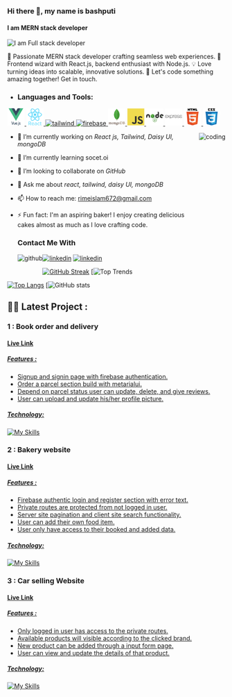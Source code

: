 ### Hi there 👋, my name is bashputi
#### I am MERN stack developer
![I am Full stack developer](https://i.ibb.co/qYByCd1/Screenshot-2023-12-09-123414.png)

🚀 Passionate MERN stack developer crafting seamless web experiences.
🌟 Frontend wizard with React.js, backend enthusiast with Node.js.
💡 Love turning ideas into scalable, innovative solutions.
🔧 Let's code something amazing together! Get in touch.
- <h3 align="left">Languages and Tools:</h3>
<p align="left">
  <a href="https://vuejs.org/" target="_blank" rel="noreferrer"> <img src="https://raw.githubusercontent.com/devicons/devicon/master/icons/vuejs/vuejs-original-wordmark.svg" alt="vuejs" width="40" height="40"/> </a>
    <a href="https://reactjs.org/" target="_blank" rel="noreferrer"> <img src="https://raw.githubusercontent.com/devicons/devicon/master/icons/react/react-original-wordmark.svg" alt="react" width="40" height="40"/> </a> 
  <a href="https://tailwindcss.com/" target="_blank" rel="noreferrer"> <img src="https://www.vectorlogo.zone/logos/tailwindcss/tailwindcss-icon.svg" alt="tailwind" width="40" height="40"/> </a>
     <a href="https://firebase.google.com/" target="_blank" rel="noreferrer"> <img src="https://www.vectorlogo.zone/logos/firebase/firebase-icon.svg" alt="firebase" width="40" height="40"/> </a> 
     <a href="https://www.mongodb.com/" target="_blank" rel="noreferrer"> <img src="https://raw.githubusercontent.com/devicons/devicon/master/icons/mongodb/mongodb-original-wordmark.svg" alt="mongodb" width="40" height="40"/> </a>
      <a href="https://developer.mozilla.org/en-US/docs/Web/JavaScript" target="_blank" rel="noreferrer"> <img src="https://raw.githubusercontent.com/devicons/devicon/master/icons/javascript/javascript-original.svg" alt="javascript" width="40" height="40"/> </a>
   <a href="https://nodejs.org" target="_blank" rel="noreferrer"> <img src="https://raw.githubusercontent.com/devicons/devicon/master/icons/nodejs/nodejs-original-wordmark.svg" alt="nodejs" width="40" height="40"/> </a>
  <a href="https://expressjs.com" target="_blank" rel="noreferrer"> <img src="https://raw.githubusercontent.com/devicons/devicon/master/icons/express/express-original-wordmark.svg" alt="express" width="40" height="40"/> </a>
  <a href="https://www.w3.org/html/" target="_blank" rel="noreferrer"> <img src="https://raw.githubusercontent.com/devicons/devicon/master/icons/html5/html5-original-wordmark.svg" alt="html5" width="40" height="40"/> </a>
   <a href="https://www.w3schools.com/css/" target="_blank" rel="noreferrer"> <img src="https://raw.githubusercontent.com/devicons/devicon/master/icons/css3/css3-original-wordmark.svg" alt="css3" width="40" height="40"/> </a>   
</p>

<img align="right" alt="coding" height="300" src="https://mir-s3-cdn-cf.behance.net/project_modules/disp/601014116770475.6068beff4640a.gif">

- 🔭 I’m currently working on *React js, Tailwind, Daisy UI, mongoDB*

- 🌱 I’m currently learning socet.oi 

- 👯 I’m looking to collaborate on *GitHub*

- 💬 Ask me about *react, tailwind, daisy UI, mongoDB*
  
- 📫 How to reach me: rimeislam672@gmail.com 

- ⚡ Fun fact:  I'm an aspiring baker! I enjoy creating delicious cakes almost as much as I love crafting code.

  <h3> Contact Me With</h3>

   [<img align="left" src='https://cdn.jsdelivr.net/npm/simple-icons@3.0.1/icons/github.svg' alt='github' height='40'>](https://github.com/bashputi)
  [<img src='https://cdn.jsdelivr.net/npm/simple-icons@3.0.1/icons/linkedin.svg' alt='linkedin' height='40'>](https://www.linkedin.com/in/rime-islam-b8a2142a1/)
  [<img src='https://cdn.jsdelivr.net/npm/simple-icons@3.0.1/icons/facebook.svg' alt='linkedin' height='40'>](https://www.facebook.com/rimi.islam.9081323)   



[![GitHub Streak](https://github-readme-streak-stats.herokuapp.com?user=bashputi&background=45%2C7595EB%2C7AEBDE)](https://git.io/streak-stats)
[![Top Trends](https://api.githubtrends.io/user/svg/bashputi/repos?time_range=one_year&group=other&loc_metric=changed&theme=synthwaves)

[![Top Langs](https://github-readme-stats.vercel.app/api/top-langs/?username=bashputi)](https://github.com/anuraghazra/github-readme-stats)
[![GitHub stats](https://github-readme-stats.vercel.app/api?username=bashputi&show_icons=true)  



<h2 align="left">🤷‍♂️ Latest Project :</h2>

  <h3> 1 : Book order and delivery</h3>
  
  <h4><a href="https://parcel-delivery-user.web.app">Live Link</h4>
    
  <h5>Features : </h5>
  
  -  Signup and signin page with firebase authentication.
  -  Order a parcel section build with metarialui.
  -  Depend on parcel status user can update, delete, and give reviews.
  -  User can upload and update his/her profile picture.

 <h5>Technology:</h5>
 
 [![My Skills](https://skillicons.dev/icons?i=js,materialui,tailwind,react,express,firebase,mongodb,html,css)](https://skillicons.dev)

   <h3> 2 : Bakery website</h3>
  
  <h4><a href="https://bakery-client-2384d.web.app">Live Link</h4>
    
  <h5>Features : </h5>
  
  -  Firebase authentic login and register section with error text.
  -  Private routes are protected from not logged in user.
  -  Server site pagination and client site search functionality.
  -  User can add their own food item.
  -  User only have access to their booked and added data.

 <h5>Technology:</h5>
 
 [![My Skills](https://skillicons.dev/icons?i=js,tailwind,react,express,firebase,mongodb,html,css)](https://skillicons.dev)

   <h3> 3 : Car selling Website</h3>
  
  <h4><a href="https://brandsore-client.web.app">Live Link</h4>
    
  <h5>Features : </h5>
  
  -  Only logged in user has access to the private routes.
  -  Available products will visible according to the clicked brand.
  -  New product can be added through a input form page.
  -  User can view and update the details of that product.

 <h5>Technology:</h5>
 
 [![My Skills](https://skillicons.dev/icons?i=js,tailwind,react,express,firebase,mongodb,html,css)](https://skillicons.dev)



